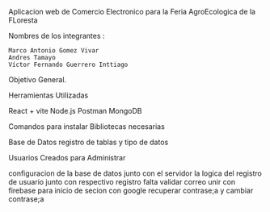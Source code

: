 Aplicacion web de Comercio Electronico para la Feria AgroEcologica de la FLoresta


Nombres de los integrantes : 

    Marco Antonio Gomez Vivar
    Andres Tamayo 
    Víctor Fernando Guerrero Inttiago

Objetivo General.



Herramientas Utilizadas 

React + vite 
Node.js
Postman 
MongoDB

Comandos para instalar Bibliotecas necesarias



Base de Datos registro de tablas y tipo de datos

Usuarios Creados para Administrar


configuracion de la base de datos junto con el servidor la logica del registro de usuario junto con respectivo registro 
falta validar correo 
unir con firebase para inicio de secion con google 
recuperar contrase;a 
y cambiar contrase;a
